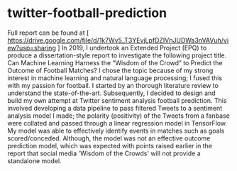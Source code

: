 # twitter-football-prediction
Full report can be found at [ https://drive.google.com/file/d/1k7Wv5_T3YEvjLpfDZIVhJUDWa3nVAVuh/view?usp=sharing ]
In 2019, I undertook an Extended Project (EPQ) to produce a dissertation-style report to investigate the following project title. Can Machine Learning Harness the “Wisdom of the Crowd” to Predict the Outcome of Football Matches?
I chose the topic because of my strong interest in machine learning and natural language processing; I fused this with my passion for football. I started by an thorough literature review to understand the state-of-the-art. Subsequently, I decided to design and build my own attempt at Twitter sentiment analysis football prediction. This involved developing a data pipeline to pass filtered Tweets to a sentiment analysis model I made; the polarity (positivity) of the Tweets from a fanbase were collated and passed through a linear regression model in TensorFlow.
My model was able to effectively identify events in matches such as goals scored/conceded. Although, the model was not an effective outcome prediction model, which was expected with points raised earlier in the report that social media 'Wisdom of the Crowds' will not provide a standalone model.
